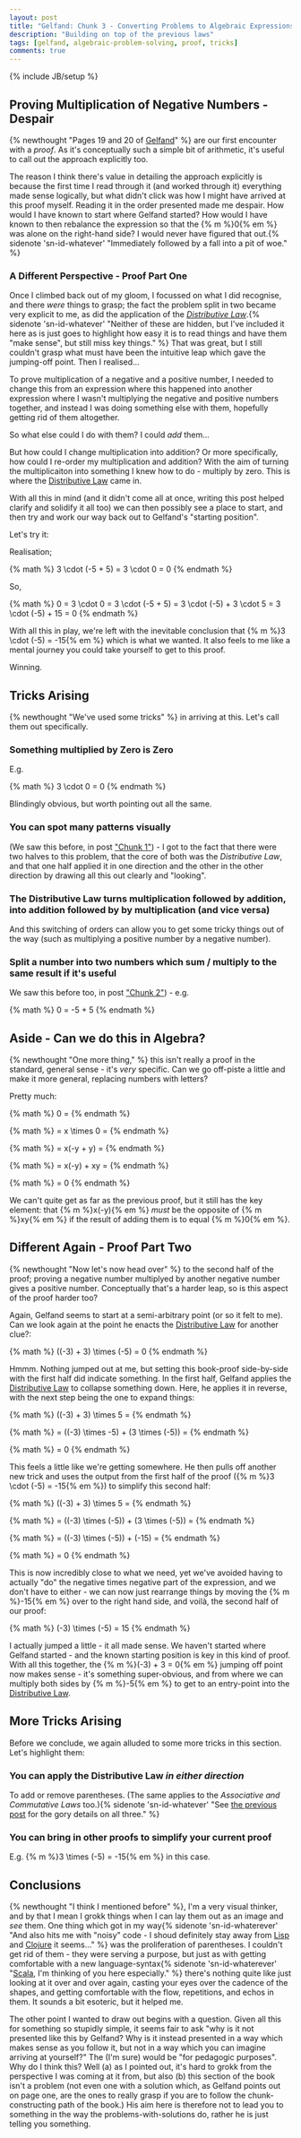 ```yaml
---
layout: post
title: "Gelfand: Chunk 3 - Converting Problems to Algebraic Expressions"
description: "Building on top of the previous laws"
tags: [gelfand, algebraic-problem-solving, proof, tricks]
comments: true
---
```

{% include JB/setup %}

## Proving Multiplication of Negative Numbers - Despair

{% newthought "Pages 19 and 20 of [Gelfand](https://www.goodreads.com/book/show/20328259-algebra)" %} are our first encounter with a _proof_.  As it's conceptually such a simple bit of arithmetic, it's useful to call out the approach explicitly too.

The reason I think there's value in detailing the approach explicitly is because the first time I read through it (and worked through it) everything made sense logically, but what didn't click was how I might have arrived at this proof myself.  Reading it in the order presented made me despair.  How would I have known to start where Gelfand started? How would I have known to then rebalance the expression so that the {% m %}0{% em %} was alone on the right-hand side? I would never have figured that out.{% sidenote 'sn-id-whatever' "Immediately followed by a fall into a pit of woe." %}

### A Different Perspective - Proof Part One

Once I climbed back out of my gloom, I focussed on what I did recognise, and there _were_ things to grasp; the fact the problem split in two became very explicit to me, as did the application of the [_Distributive Law_](https://andrewharmellaw.github.io/2016/11/23/gelfands-algebra-chunk-2-commutative-associative-and-distributive-laws).{% sidenote 'sn-id-whatever' "Neither of these are hidden, but I've included it here as is just goes to highlight how easy it is to read things and have them "make sense", but still miss key things." %}  That was great, but I still couldn't grasp what must have been the intuitive leap which gave the jumping-off point.  Then I realised...

To prove multiplication of a negative and a positive number, I needed to change this from an expression where this happened into another expression where I wasn't multiplying the negative and positive numbers together, and instead I was doing something else with them, hopefully getting rid of them altogether.

So what else could I do with them? I could _add_ them...

But how could I change multiplication into addition? Or more specifically, how could I re-order my multiplication and addition?  With the aim of turning the multiplicaiton into something I knew how to do - multiply by zero. This is where the [Distributive Law](https://andrewharmellaw.github.io/2016/11/23/gelfands-algebra-chunk-2-commutative-associative-and-distributive-laws) came in.

With all this in mind (and it didn't come all at once, writing this post helped clarify and solidify it all too) we can then possibly see a place to start, and then try and work our way back out to Gelfand's "starting position".  

Let's try it:

Realisation; 

{% math %} 3 \cdot (-5 + 5) = 3 \cdot 0 = 0 {% endmath %}

So, 

{% math %} 0 = 3 \cdot 0 = 3 \cdot (-5 + 5) = 3 \cdot (-5) + 3 \cdot 5 = 3 \cdot (-5) + 15 = 0 {% endmath %} 

With all this in play, we're left with the inevitable conclusion that {% m %}3 \cdot (-5) = -15{% em %} which is what we wanted.  It also feels to me like a mental journey you could take yourself to get to this proof. 

Winning.

## Tricks Arising

{% newthought "We've used some tricks" %} in arriving at this. Let's call them out specifically.

### Something multiplied by Zero is Zero 

E.g. 

{% math %} 3 \cdot 0 = 0 {% endmath %}

Blindingly obvious, but worth pointing out all the same.

### You can spot many patterns visually
(We saw this before, in post ["Chunk 1"](https://andrewharmellaw.github.io/algebra/2016/11/16/gelfands-algebra-chunk-1-fundamentals)) - I got to the fact that there were two halves to this problem, that the core of both was the _Distributive Law_, and that one half applied it in one direction and the other in the other direction by drawing all this out clearly and "looking".

### The Distributive Law turns multiplication followed by addition, into addition followed by by multiplication (and vice versa)
And this switching of orders can allow you to get some tricky things out of the way (such as multiplying a positive number by a negative number).

### Split a number into two numbers which sum / multiply to the same result if it's useful
We saw this before too, in post ["Chunk 2"](https://andrewharmellaw.github.io/2016/11/23/gelfands-algebra-chunk-2-commutative-associative-and-distributive-laws)) - e.g. 

{% math %} 0 = -5 + 5 {% endmath %}

## Aside - Can we do this in Algebra?
{% newthought "One more thing," %} this isn't really a proof in the standard, general sense - it's _very_ specific.  Can we go off-piste a little and make it more general, replacing numbers with letters? 

Pretty much:

{% math %} 0 = {% endmath %}

{% math %} = x \times 0 = {% endmath %}

{% math %} = x(-y + y) = {% endmath %}

{% math %} = x(-y) + xy = {% endmath %}

{% math %} = 0 {% endmath %}

We can't quite get as far as the previous proof, but it still has the key element: that {% m %}x(-y){% em %} _must_ be the opposite of {% m %}xy{% em %} if the result of adding them is to equal {% m %}0{% em %}.

## Different Again - Proof Part Two

{% newthought "Now let's now head over" %} to the second half of the proof; proving a negative number multiplyed by another negative number gives a positive number.  Conceptually that's a harder leap, so is this aspect of the proof harder too?

Again, Gelfand seems to start at a semi-arbitrary point (or so it felt to me).  Can we look again at the point he enacts the [Distributive Law](https://andrewharmellaw.github.io/2016/11/23/gelfands-algebra-chunk-2-commutative-associative-and-distributive-laws) for another clue?:

{% math %} ((-3) + 3) \times (-5) = 0 {% endmath %}

Hmmm.  Nothing jumped out at me, but setting this book-proof side-by-side with the first half did indicate something.  In the first half, Gelfand applies the [Distributive Law](https://andrewharmellaw.github.io/2016/11/23/gelfands-algebra-chunk-2-commutative-associative-and-distributive-laws) to collapse something down. Here, he applies it in reverse, with the next step being the one to expand things:

{% math %} ((-3) + 3) \times 5 = {% endmath %}

{% math %} = ((-3) \times -5) + (3 \times (-5)) = {% endmath %}

{% math %} = 0 {% endmath %}

This feels a little like we're getting somewhere. He then pulls off another new trick and uses the output from the first half of the proof ({% m %}3 \cdot (-5) = -15{% em %}) to simplify this second half:

{% math %} ((-3) + 3) \times 5 = {% endmath %}

{% math %} = ((-3) \times (-5)) + (3 \times (-5)) = {% endmath %}

{% math %} = ((-3) \times (-5)) + (-15) = {% endmath %}

{% math %} = 0 {% endmath %}

This is now incredibly close to what we need, yet we've avoided having to actually "do" the negative times negative part of the expression, and we don't have to either - we can now just rearrange things by moving the {% m %}-15{% em %} over to the right hand side, and voilà, the second half of our proof:

{% math %} (-3) \times (-5) = 15 {% endmath %}

I actually jumped a little - it all made sense. We haven't started where Gelfand started - and the known starting position is key in this kind of proof.  With all this together, the {% m %}(-3) + 3 = 0{% em %} jumping off point now makes sense - it's something super-obvious, and from where we can multiply both sides by {% m %}-5{% em %} to get to an entry-point into the [Distributive Law](https://andrewharmellaw.github.io/2016/11/23/gelfands-algebra-chunk-2-commutative-associative-and-distributive-laws). 

## More Tricks Arising

Before we conclude, we again alluded to some more tricks in this section. Let's highlight them:

### You can apply the Distributive Law _in either direction_

To add or remove parentheses. (The same applies to the _Associative and Commutative Laws_ too.){% sidenote 'sn-id-whatever' "See [the previous post](https://andrewharmellaw.github.io/2016/11/23/gelfands-algebra-chunk-2-commutative-associative-and-distributive-laws) for the gory details on all three." %}

### You can bring in other proofs to simplify your current proof

E.g. {% m %}3 \times (-5) = -15{% em %} in this case.

## Conclusions
{% newthought "I think I mentioned before" %}, I'm a very visual thinker, and by that I mean I grokk things when I can lay them out as an image and _see_ them.  One thing which got in my way{% sidenote 'sn-id-whaterever' "And also hits me with "noisy" code - I shoud definitely stay away from [Lisp](https://en.wikipedia.org/wiki/Lisp_(programming_language)) and [Clojure](https://en.wikipedia.org/wiki/Clojure) it seems..." %} was the proliferation of parentheses.  I couldn't get rid of them - they were serving a purpose, but just as with getting comfortable with a new language-syntax{% sidenote 'sn-id-whaterever' "[Scala](https://en.wikipedia.org/wiki/Scala_(programming_language)), I'm thinking of you here especially." %} there's nothing quite like just looking at it over and over again, casting your eyes over the cadence of the shapes, and getting comfortable with the flow, repetitions, and echos in them.  It sounds a bit esoteric, but it helped me. 

The other point I wanted to draw out begins with a question. Given all this for something so stupidly simple, it seems fair to ask "why is it not presented like this by Gelfand? Why is it instead presented in a way which makes sense as you follow it, but not in a way which you can imagine arriving at yourself?" The (I'm sure) would be "for pedagogic purposes".  Why do I think this? Well (a) as I pointed out, it's hard to grokk from the perspective I was coming at it from, but also (b) this section of the book isn't a problem (not even one with a solution which, as Gelfand points out on page one, are the ones to really grasp if you are to follow the chunk-constructing path of the book.)  His aim here is therefore not to lead you to something in the way the problems-with-solutions do, rather he is just telling you something.
